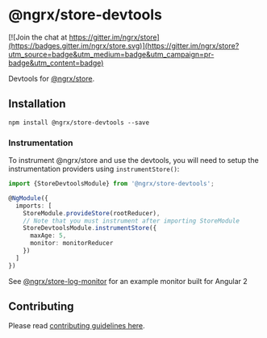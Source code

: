 # @ngrx/store-devtools

[![Join the chat at https://gitter.im/ngrx/store](https://badges.gitter.im/ngrx/store.svg)](https://gitter.im/ngrx/store?utm_source=badge&utm_medium=badge&utm_campaign=pr-badge&utm_content=badge)

Devtools for [@ngrx/store](https://github.com/ngrx/store).

## Installation
`npm install @ngrx/store-devtools --save`

### Instrumentation
To instrument @ngrx/store and use the devtools, you will need to setup the instrumentation providers using `instrumentStore()`:

```ts
import {StoreDevtoolsModule} from '@ngrx/store-devtools';

@NgModule({
  imports: [
    StoreModule.provideStore(rootReducer),
    // Note that you must instrument after importing StoreModule
    StoreDevtoolsModule.instrumentStore({
      maxAge: 5,
      monitor: monitorReducer
    })
  ]
})
```

See [@ngrx/store-log-monitor](https://github.com/ngrx/store-log-monitor) for an example monitor built for Angular 2

## Contributing

Please read [contributing guidelines here](https://github.com/ngrx/store-devtools/blob/master/CONTRIBUTING.md).
